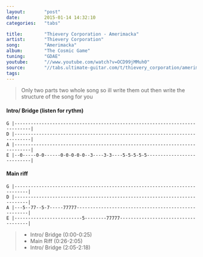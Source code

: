 ```yaml
---
layout:       "post"
date:         2015-01-14 14:32:10
categories:   "tabs"

title:        "Thievery Corporation - Amerimacka"
artist:       "Thievery Corporation"
song:         "Amerimacka"
album:        "The Cosmic Game"
tuning:       "GDAE"
youtube:      "//www.youtube.com/watch?v=OCD99jMMuh0"
source:       "//tabs.ultimate-guitar.com/t/thievery_corporation/amerimaka_btab.htm"
tags:         
---
```


> Only two parts two whole song so ill write them out then write the structure of the song for you

#### Intro/ Bridge (listen for rythm)

```
G |----------------------------------------------------------------------------|
D |----------------------------------------------------------------------------|
A |----------------------------------------------------------------------------|
E |--0-----0-0------0-0-0-0-0--3----3-3----5-5-5-5-5---------------------------|
```

#### Main riff
```
G |---------------------------------------------------------------------------|
D |---------------------------------------------------------------------------|
A |---5--77--5-7-----77777----------------------------------------------------|
E |-------------------------5--------77777------------------------------------|
```

> - Intro/ Bridge (0:00-0:25)
> - Main Riff (0:26-2:05)
> - Intro/ Bridge (2:05-2:18)